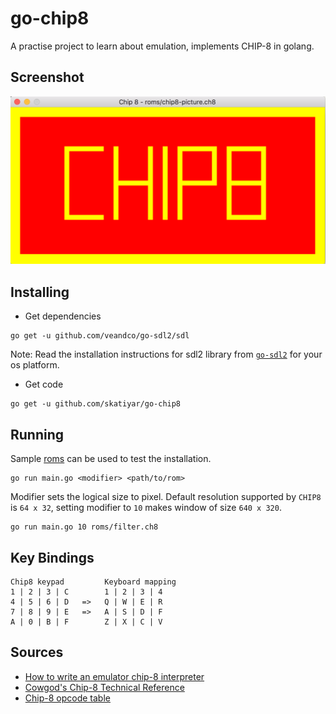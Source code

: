 # go-chip8

A practise project to learn about emulation, implements CHIP-8 in golang.

## Screenshot

![Hello Chip8](https://raw.githubusercontent.com/skatiyar/go-chip8/master/screenshot.png)

## Installing

- Get dependencies

```
go get -u github.com/veandco/go-sdl2/sdl
```

Note: Read the installation instructions for sdl2 library from [`go-sdl2`](github.com/veandco/go-sdl2) for your os platform.

- Get code

```
go get -u github.com/skatiyar/go-chip8
```

## Running

Sample [roms](https://github.com/skatiyar/go-chip8/tree/master/roms) can be used to test the installation.

```
go run main.go <modifier> <path/to/rom>
```

Modifier sets the logical size to pixel. Default resolution supported by `CHIP8` is `64 x 32`, setting modifier to `10` makes window of size `640 x 320`.

```
go run main.go 10 roms/filter.ch8
```

## Key Bindings

```
Chip8 keypad         Keyboard mapping
1 | 2 | 3 | C        1 | 2 | 3 | 4
4 | 5 | 6 | D   =>   Q | W | E | R
7 | 8 | 9 | E   =>   A | S | D | F
A | 0 | B | F        Z | X | C | V
```

## Sources

- [How to write an emulator chip-8 interpreter](http://www.multigesture.net/articles/how-to-write-an-emulator-chip-8-interpreter/)
- [Cowgod's Chip-8 Technical Reference](http://devernay.free.fr/hacks/chip8/C8TECH10.HTM)
- [Chip-8 opcode table](https://en.wikipedia.org/wiki/CHIP-8)

